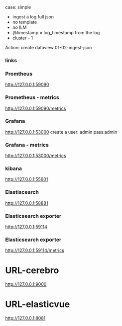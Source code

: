 case: simple
- ingest a log full json
- no template 
- no ILM
- @timestamp = log_timestamp from the log
- cluster - 1

Action: 
create dataview
01-02-ingest-json

### links
### Promtheus
http://127.0.0.1:59090
### Prometheus - metrics
http://127.0.0.1:59090/metrics
### Grafana 
http://127.0.0.1:53000
create a user: admin pass:admin
### Grafana - metrics
http://127.0.0.1:53000/metrics
### kibana
http://127.0.0.1:55601
### Elastiscearch 
http://127.0.0.1:58881
### Elasticsearch exporter
http://127.0.0.1:59114
### Elasticsearch exporter
http://127.0.0.1:59114/metrics
# URL-cerebro 
http://127.0.0.1:9000
# URL-elasticvue
http://127.0.0.1:8081